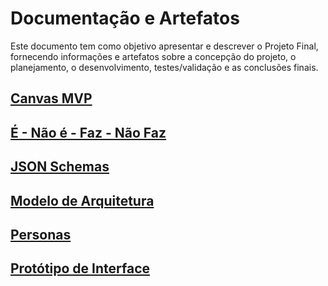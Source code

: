 <h1>Documentação e Artefatos</h1>

Este documento tem como objetivo apresentar e descrever o Projeto Final, fornecendo informações e artefatos sobre a concepção do projeto, o planejamento, o desenvolvimento, testes/validação e as conclusões finais.

[<h2>Canvas MVP</h2>](PlayersBook/Documentation/Canvas/canvasMvp.md)

[<h2>É - Não é - Faz - Não Faz</h2>](https://github.com/danielandrade47/projetoFinal_Daniel/blob/main/e-naoe-faz-naofaz.md)

[<h2>JSON Schemas</h2>](https://github.com/danielandrade47/projetoFinal_Daniel/blob/main/json-schemas.md)

[<h2>Modelo de Arquitetura</h2>](https://github.com/danielandrade47/projetoFinal_Daniel/blob/main/modelo-de-arquitetura.md)

[<h2>Personas</h2>](https://github.com/danielandrade47/projetoFinal_Daniel/blob/main/personas.md)

[<h2>Protótipo de Interface</h2>](https://github.com/danielandrade47/projetoFinal_Daniel/blob/main/prototipo-interface.md)